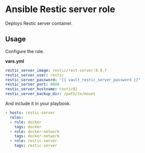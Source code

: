 # Ansible Restic server role

Deploys Restic server container.

## Usage

Configure the role.

**vars.yml**

```yml
restic_server_image: restic/rest-server:0.9.7
restic_server_user: restic
restic_server_password: "{{ vault_restic_server_password }}"
restic_server_port: 8080
restic_server_hostname: restic01
restic_server_backup_dir: /path/to/mount
```

And include it in your playbook.

```yml
- hosts: restic-server
  roles:
  - role: docker
    tags: docker
  - role: docker-network
    tags: docker-network
  - role: restic-server
    tags: restic-server
```